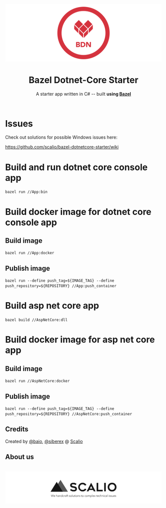 ![Bazel at Scalio](https://raw.githubusercontent.com/scalio/bazel/master/assets/scalio-bdn.svg?sanitize=true)

<h1 align="center">Bazel Dotnet-Core Starter</h1>

<p align="center">
  A starter app written in C# -- built <b>using <a href="https://bazel.build/">Bazel</a></b>
</p>

&nbsp;
# Issues

Check out solutions for possible Windows issues here:

https://github.com/scalio/bazel-dotnetcore-starter/wiki

# Build and run dotnet core console app

`bazel run //App:bin`

# Build docker image for dotnet core console app

## Build image

`bazel run //App:docker`

## Publish image

`bazel run --define push_tag=${IMAGE_TAG} --define push_repository=${REPOSITORY} //App:push_container`

# Build asp net core app

`bazel build //AspNetCore:dll`

# Build docker image for asp net core app

## Build image

`bazel run //AspNetCore:docker`

## Publish image

`bazel run --define push_tag=${IMAGE_TAG} --define push_repository=${REPOSITORY} //AspNetCore:push_container`

## Credits

Created by [@baio](https://github.com/baio/), [@siberex](https://github.com/siberex/) @ [Scalio](https://scal.io/)


## About us
<p align="center">
    <br/>
    <a href="https://scal.io/">
        <img src="https://raw.githubusercontent.com/scalio/bazel/master/assets/scalio-logo.svg?sanitize=true" />
    </a>
    <br/>
</p>
